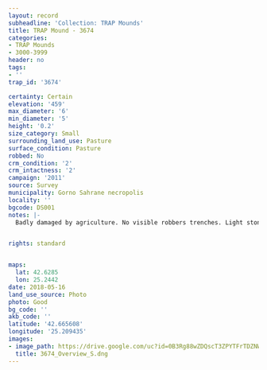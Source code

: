 ```yaml
---
layout: record
subheadline: 'Collection: TRAP Mounds'
title: TRAP Mound - 3674
categories:
- TRAP Mounds
- 3000-3999
header: no
tags:
- ''
trap_id: '3674'

certainty: Certain
elevation: '459'
max_diameter: '6'
min_diameter: '5'
height: '0.2'
size_category: Small
surrounding_land_use: Pasture
surface_condition: Pasture
robbed: No
crm_condition: '2'
crm_intactness: '2'
campaign: '2011'
source: Survey
municipality: Gorno Sahrane necropolis
locality: ''
bgcode: DS001
notes: |-
  Badly damaged by agriculture. No visible robbers trenches. Light stone scatter.


rights: standard


maps:
  lat: 42.6285
  lon: 25.2442
date: 2018-05-16
land_use_source: Photo
photo: Good
bg_code: ''
akb_code: ''
latitude: '42.665608'
longitude: '25.209435'
images:
- image_path: https://drive.google.com/uc?id=0B3Rg88wZDQscT3ZPYTFrTDZNWUk
  title: 3674_Overview_S.dng
---
```

